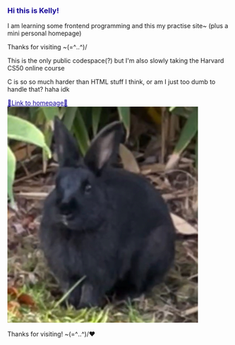<style>
    h3, a{color: #180999;}
</style>
<h3>Hi this is Kelly!</h3>
<p>I am learning some frontend programming and this my practise site~ (plus a mini personal homepage)</p>
<p>Thanks for visiting ~(=^‥^)/</p>
<p>This is the only public codespace(?) but I'm also slowly taking the Harvard CS50 online course</p>
<p>C is so so much harder than HTML stuff I think, or am I just too dumb to handle that? haha idk</p>
<a href="https://kelly990918.github.io/" target="_blank">🐇Link to homepage🐇</a>
<img src="/images/readme.jpeg" alt="a black rabbit">
<p>Thanks for visiting! ~(=^‥^)/&#10084;</p>